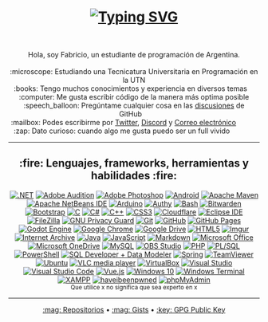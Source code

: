 <!-- Créditos
- Awesome Profile Readme : https://github.com/abhisheknaiidu/awesome-github-profile-readme
- Perfil de zumrudu-anka : https://github.com/zumrudu-anka/zumrudu-anka
- Typing SVG             : https://github.com/DenverCoder1/readme-typing-svg
- Shields                : https://github.com/badges/shields
-->
<h1 align="center">
  <a href="#"><img src="https://readme-typing-svg.herokuapp.com?size=30&color=DA0037&center=true&width=450&lines=Bienvenido+a+mi+perfil+%F0%9F%91%8B" alt="Typing SVG"></a>
</h1>

<br>
<p align="center">
  Hola, soy Fabricio, un estudiante de programación de Argentina.
  <br>
  <br>
  :microscope: Estudiando una Tecnicatura Universitaria en Programación en la UTN
  <br>
  :books: Tengo muchos conocimientos y experiencia en diversos temas&ensp;&ensp;
  <br>
  :computer: Me gusta escribir código de la manera más optima posible
  <br>
  :speech_balloon: Pregúntame cualquier cosa en las <a href="https://github.com/FaArMa/FaArMa/discussions">discusiones</a> de GitHub&ensp;&ensp;
  <br>
  :mailbox: Podes escribirme por <a href="https://twitter.com/FaArMa">Twitter</a>, <a href="https://discord.gg/ar5qQrsdxc">Discord</a> y <a href="mailto:FaArMa@protonmail.com">Correo electrónico</a>&ensp;&ensp;&ensp;&ensp;&ensp;&ensp;
  <br>
  :zap: Dato curioso: cuando algo me gusta puedo ser un full vivido&ensp;&ensp;&ensp;&ensp;&ensp;&ensp;&ensp;
</p>

<hr>
<h2 align="center">:fire: Lenguajes, frameworks, herramientas y habilidades :fire:</h2>
<p align="center">
  <a href="#"><img src="https://img.shields.io/badge/-.NET-512BD4?style=flat-square&logo=.NET&logoColor=white" alt=".NET"></a>
  <a href="#"><img src="https://img.shields.io/badge/-Adobe%20Audition-9999FF?style=flat-square&logo=Adobe%20Audition&logoColor=white" alt="Adobe Audition"></a>
  <a href="#"><img src="https://img.shields.io/badge/-Adobe%20Photoshop-31A8FF?style=flat-square&logo=Adobe%20Photoshop&logoColor=white" alt="Adobe Photoshop"></a>
  <a href="#"><img src="https://img.shields.io/badge/-Android-3DDC84?style=flat-square&logo=Android&logoColor=white" alt="Android"></a>
  <a href="#"><img src="https://img.shields.io/badge/-Apache%20Maven-C71A36?style=flat-square&logo=Apache%20Maven&logoColor=white" alt="Apache Maven"></a>
  <a href="#"><img src="https://img.shields.io/badge/-Apache%20NetBeans%20IDE-1B6AC6?style=flat-square&logo=Apache%20NetBeans%20IDE&logoColor=white" alt="Apache NetBeans IDE"></a>
  <a href="#"><img src="https://img.shields.io/badge/-Arduino-00979D?style=flat-square&logo=Arduino&logoColor=white" alt="Arduino"></a>
  <a href="#"><img src="https://img.shields.io/badge/-Authy-EC1C24?style=flat-square&logo=Authy&logoColor=white" alt="Authy"></a>
  <a href="#"><img src="https://img.shields.io/badge/-GNU%20Bash-4EAA25?style=flat-square&logo=GNU%20Bash&logoColor=white" alt="Bash"></a>
  <a href="#"><img src="https://img.shields.io/badge/-Bitwarden-175DDC?style=flat-square&logo=Bitwarden&logoColor=white" alt="Bitwarden"></a>
  <a href="#"><img src="https://img.shields.io/badge/-Bootstrap-7952B3?style=flat-square&logo=Bootstrap&logoColor=white" alt="Bootstrap"></a>
  <a href="#"><img src="https://img.shields.io/badge/-C-A8B9CC?style=flat-square&logo=C&logoColor=white" alt="C"></a>
  <a href="#"><img src="https://img.shields.io/badge/-C%23-239120?style=flat-square&logo=C%20Sharp&logoColor=white" alt="C#"></a>
  <a href="#"><img src="https://img.shields.io/badge/-C%2B%2B-00599C?style=flat-square&logo=C%2B%2B&logoColor=white" alt="C++"></a>
  <a href="#"><img src="https://img.shields.io/badge/-CSS3-1572B6?style=flat-square&logo=CSS3&logoColor=white" alt="CSS3"></a>
  <a href="#"><img src="https://img.shields.io/badge/-Cloudflare-F38020?style=flat-square&logo=Cloudflare&logoColor=white" alt="Cloudflare"></a>
  <a href="#"><img src="https://img.shields.io/badge/-Eclipse%20IDE-2C2255?style=flat-square&logo=Eclipse%20IDE&logoColor=white" alt="Eclipse IDE"></a>
  <a href="#"><img src="https://img.shields.io/badge/-FileZilla-BF0000?style=flat-square&logo=FileZilla&logoColor=white" alt="FileZilla"></a>
  <a href="#"><img src="https://img.shields.io/badge/-GNU%20Privacy%20Guard-0093DD?style=flat-square&logo=GNU%20Privacy%20Guard&logoColor=white" alt="GNU Privacy Guard"></a>
  <a href="#"><img src="https://img.shields.io/badge/-Git-F05032?style=flat-square&logo=Git&logoColor=white" alt="Git"></a>
  <a href="#"><img src="https://img.shields.io/badge/-GitHub-181717?style=flat-square&logo=GitHub&logoColor=white" alt="GitHub"></a>
  <a href="#"><img src="https://img.shields.io/badge/-GitHub%20Pages-222222?style=flat-square&logo=GitHub%20Pages&logoColor=white" alt="GitHub Pages"></a>
  <a href="#"><img src="https://img.shields.io/badge/-Godot%20Engine-478CBF?style=flat-square&logo=GodotEngine&logoColor=white" alt="Godot Engine"></a>
  <a href="#"><img src="https://img.shields.io/badge/-Google%20Chrome-4285F4?style=flat-square&logo=Google%20Chrome&logoColor=white" alt="Google Chrome"></a>
  <a href="#"><img src="https://img.shields.io/badge/-Google%20Drive-4285F4?style=flat-square&logo=Google%20Drive&logoColor=white" alt="Google Drive"></a>
  <a href="#"><img src="https://img.shields.io/badge/-HTML5-E34F26?style=flat-square&logo=HTML5&logoColor=white" alt="HTML5"></a>
  <a href="#"><img src="https://img.shields.io/badge/-Imgur-1BB76E?style=flat-square&logo=Imgur&logoColor=white" alt="Imgur"></a>
  <a href="#"><img src="https://img.shields.io/badge/-Internet%20Archive-666666?style=flat-square&logo=Internet%20Archive&logoColor=white" alt="Internet Archive"></a>
  <a href="#"><img src="https://img.shields.io/badge/-Java-FFFFFF?style=flat-square&logo=OpenJDK&logoColor=black" alt="Java"></a>
  <a href="#"><img src="https://img.shields.io/badge/-JavaScript-F7DF1E?style=flat-square&logo=JavaScript&logoColor=white" alt="JavaScript"></a>
  <a href="#"><img src="https://img.shields.io/badge/-Markdown-000000?style=flat-square&logo=Markdown&logoColor=white" alt="Markdown"></a>
  <a href="#"><img src="https://img.shields.io/badge/-Microsoft%20Office-D83B01?style=flat-square&logo=Microsoft%20Office&logoColor=white" alt="Microsoft Office"></a>
  <a href="#"><img src="https://img.shields.io/badge/-Microsoft%20OneDrive-0078D4?style=flat-square&logo=Microsoft%20OneDrive&logoColor=white" alt="Microsoft OneDrive"></a>
  <a href="#"><img src="https://img.shields.io/badge/-MySQL-4479A1?style=flat-square&logo=MySQL&logoColor=white" alt="MySQL"></a>
  <a href="#"><img src="https://img.shields.io/badge/-OBS%20Studio-302E31?style=flat-square&logo=OBS%20Studio&logoColor=white" alt="OBS Studio"></a>
  <a href="#"><img src="https://img.shields.io/badge/-PHP-777BB4?style=flat-square&logo=PHP&logoColor=white" alt="PHP"></a>
  <a href="#"><img src="https://img.shields.io/badge/-PL/SQL-F80000?style=flat-square&logo=Oracle&logoColor=white" alt="PL/SQL"></a>
  <a href="#"><img src="https://img.shields.io/badge/-PowerShell-5391FE?style=flat-square&logo=PowerShell&logoColor=white" alt="PowerShell"></a>
  <a href="#"><img src="https://img.shields.io/badge/-SQL%20Developer%20+%20Data%20Modeler-F80000?style=flat-square&logo=Oracle&logoColor=white" alt="SQL Developer + Data Modeler"></a>
  <a href="#"><img src="https://img.shields.io/badge/-Spring-6DB33F?style=flat-square&logo=Spring&logoColor=white" alt="Spring"></a>
  <a href="#"><img src="https://img.shields.io/badge/-TeamViewer-004680?style=flat-square&logo=TeamViewer&logoColor=white" alt="TeamViewer"></a>
  <a href="#"><img src="https://img.shields.io/badge/-Ubuntu-E95420?style=flat-square&logo=Ubuntu&logoColor=white" alt="Ubuntu"></a>
  <a href="#"><img src="https://img.shields.io/badge/-VLC%20media%20player-FF8800?style=flat-square&logo=VLC%20media%20player&logoColor=white" alt="VLC media player"></a>
  <a href="#"><img src="https://img.shields.io/badge/-VirtualBox-183A61?style=flat-square&logo=VirtualBox&logoColor=white" alt="VirtualBox"></a>
  <a href="#"><img src="https://img.shields.io/badge/-Visual%20Studio-5C2D91?style=flat-square&logo=Visual%20Studio&logoColor=white" alt="Visual Studio"></a>
  <a href="#"><img src="https://img.shields.io/badge/-Visual%20Studio%20Code-007ACC?style=flat-square&logo=Visual%20Studio%20Code&logoColor=white" alt="Visual Studio Code"></a>
  <a href="#"><img src="https://img.shields.io/badge/-Vue.js-4FC08D?style=flat-square&logo=Vue.js&logoColor=white" alt="Vue.js"></a>
  <a href="#"><img src="https://img.shields.io/badge/-Windows%2010-0078D6?style=flat-square&logo=Windows&logoColor=white" alt="Windows 10"></a>
  <a href="#"><img src="https://img.shields.io/badge/-Windows%20Terminal-4D4D4D?style=flat-square&logo=Windows%20Terminal&logoColor=white" alt="Windows Terminal"></a>
  <a href="#"><img src="https://img.shields.io/badge/-XAMPP-FB7A24?style=flat-square&logo=XAMPP&logoColor=white" alt="XAMPP"></a>
  <a href="#"><img src="https://img.shields.io/badge/-Have%20I%20Been%20Pwned-2A6379?style=flat-square&logo=haveibeenpwned&logoColor=white" alt="haveibeenpwned"></a>
  <a href="#"><img src="https://img.shields.io/badge/-phpMyAdmin-6C78AF?style=flat-square&logo=phpMyAdmin&logoColor=white" alt="phpMyAdmin"></a>
  <br>
  <sup>Que utilice x no significa que sea experto en x</sup>
</p>
<hr>

<p align="center"><a href="https://github.com/FaArMa?tab=repositories">:mag: Repositorios</a> &bull; <a href="https://gist.github.com/FaArMa">:mag: Gists</a> &bull; <a href="https://github.com/FaArMa.gpg">:key: GPG Public Key</a></p>
